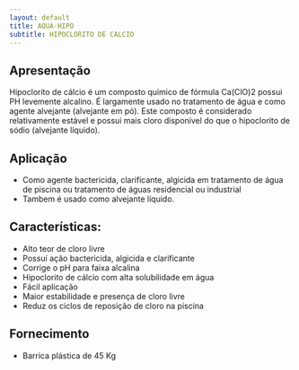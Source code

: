 ```yaml
---
layout: default
title: AQUA-HIPO
subtitle: HIPOCLORITO DE CALCIO
---
```


## Apresentação

Hipoclorito de cálcio é um composto químico de fórmula Ca(ClO)2 possui PH levemente alcalino. É largamente usado no tratamento de água e como agente alvejante (alvejante em pó). Este composto é considerado relativamente estável e possui mais cloro disponível do que o hipoclorito de sódio (alvejante líquido).

## Aplicação

- Como agente bactericida, clarificante, algicida em tratamento de água de piscina ou tratamento de águas residencial ou industrial
- Tambem é usado como alvejante líquido.

## Características:

- Alto teor de cloro livre
- Possuí ação bactericida, algicida e clarificante
- Corrige o pH para faixa alcalina
- Hipoclorito de cálcio com alta solubilidade em água
- Fácil aplicação
- Maior estabilidade e presença de cloro livre
- Reduz os ciclos de reposição de cloro na piscina

## Fornecimento

- Barrica plástica de 45 Kg 
